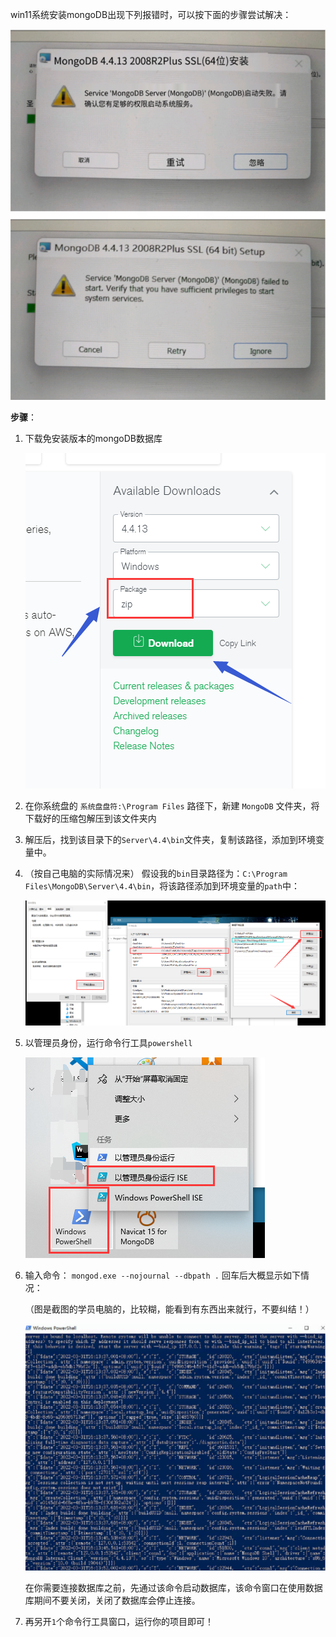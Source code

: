 win11系统安装mongoDB出现下列报错时，可以按下面的步骤尝试解决：

![image-20220331162049182](images/image-20220331162049182.png)



**步骤**：

1. 下载免安装版本的mongoDB数据库

   ![image-20220331155302861](images/image-20220331155302861.png)

2. 在你系统盘的  `系统盘盘符:\Program Files` 路径下，新建  `MongoDB` 文件夹，将下载好的压缩包解压到该文件夹内

3. 解压后，找到该目录下的`Server\4.4\bin`文件夹，复制该路径，添加到环境变量中。

4. （按自己电脑的实际情况来） 假设我的`bin`目录路径为：`C:\Program Files\MongoDB\Server\4.4\bin`，将该路径添加到环境变量的`path`中：

   <img src="images/image-20220331155958406.png" alt="image-20220331155958406" style="zoom:150%;" />

5. 以管理员身份，运行命令行工具`powershell`

   ![image-20220331160055208](images/image-20220331160055208.png)

6. 输入命令：    `mongod.exe --nojournal --dbpath .`        回车后大概显示如下情况：

   （图是截图的学员电脑的，比较糊，能看到有东西出来就行，不要纠结！）

   ![image-20220331161552984](images/image-20220331161552984.png)

   在你需要连接数据库之前，先通过该命令启动数据库，该命令窗口在使用数据库期间不要关闭，关闭了数据库会停止连接。

7. 再另开`1`个命令行工具窗口，运行你的项目即可！